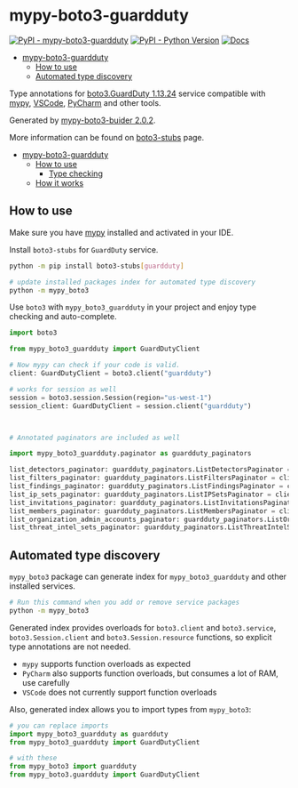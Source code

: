 # mypy-boto3-guardduty

[![PyPI - mypy-boto3-guardduty](https://img.shields.io/pypi/v/mypy-boto3-guardduty.svg?color=blue)](https://pypi.org/project/mypy-boto3-guardduty)
[![PyPI - Python Version](https://img.shields.io/pypi/pyversions/mypy-boto3-guardduty.svg?color=blue)](https://pypi.org/project/mypy-boto3-guardduty)
[![Docs](https://img.shields.io/readthedocs/mypy-boto3-builder.svg?color=blue)](https://mypy-boto3-builder.readthedocs.io/)

- [mypy-boto3-guardduty](#mypy-boto3-guardduty)
  - [How to use](#how-to-use)
  - [Automated type discovery](#automated-type-discovery)


Type annotations for
[boto3.GuardDuty 1.13.24](https://boto3.amazonaws.com/v1/documentation/api/1.13.24/reference/services/guardduty.html#GuardDuty) service
compatible with [mypy](https://github.com/python/mypy), [VSCode](https://code.visualstudio.com/),
[PyCharm](https://www.jetbrains.com/pycharm/) and other tools.

Generated by [mypy-boto3-buider 2.0.2](https://github.com/vemel/mypy_boto3_builder).

More information can be found on [boto3-stubs](https://pypi.org/project/boto3-stubs/) page.

- [mypy-boto3-guardduty](#mypy-boto3-guardduty)
  - [How to use](#how-to-use)
    - [Type checking](#type-checking)
  - [How it works](#how-it-works)

## How to use

Make sure you have [mypy](https://github.com/python/mypy) installed and activated in your IDE.

Install `boto3-stubs` for `GuardDuty` service.

```bash
python -m pip install boto3-stubs[guardduty]

# update installed packages index for automated type discovery
python -m mypy_boto3
```

Use `boto3` with `mypy_boto3_guardduty` in your project and enjoy type checking and auto-complete.

```python
import boto3

from mypy_boto3_guardduty import GuardDutyClient

# Now mypy can check if your code is valid.
client: GuardDutyClient = boto3.client("guardduty")

# works for session as well
session = boto3.session.Session(region="us-west-1")
session_client: GuardDutyClient = session.client("guardduty")



# Annotated paginators are included as well

import mypy_boto3_guardduty.paginator as guardduty_paginators

list_detectors_paginator: guardduty_paginators.ListDetectorsPaginator = client.get_paginator("list_detectors")
list_filters_paginator: guardduty_paginators.ListFiltersPaginator = client.get_paginator("list_filters")
list_findings_paginator: guardduty_paginators.ListFindingsPaginator = client.get_paginator("list_findings")
list_ip_sets_paginator: guardduty_paginators.ListIPSetsPaginator = client.get_paginator("list_ip_sets")
list_invitations_paginator: guardduty_paginators.ListInvitationsPaginator = client.get_paginator("list_invitations")
list_members_paginator: guardduty_paginators.ListMembersPaginator = client.get_paginator("list_members")
list_organization_admin_accounts_paginator: guardduty_paginators.ListOrganizationAdminAccountsPaginator = client.get_paginator("list_organization_admin_accounts")
list_threat_intel_sets_paginator: guardduty_paginators.ListThreatIntelSetsPaginator = client.get_paginator("list_threat_intel_sets")
```

## Automated type discovery

`mypy_boto3` package can generate index for `mypy_boto3_guardduty` and other installed services.

```bash
# Run this command when you add or remove service packages
python -m mypy_boto3
```

Generated index provides overloads for `boto3.client` and `boto3.service`,
`boto3.Session.client` and `boto3.Session.resource` functions,
so explicit type annotations are not needed.

- `mypy` supports function overloads as expected
- `PyCharm` also supports function overloads, but consumes a lot of RAM, use carefully
- `VSCode` does not currently support function overloads

Also, generated index allows you to import types from `mypy_boto3`:

```python
# you can replace imports
import mypy_boto3_guardduty as guardduty
from mypy_boto3_guardduty import GuardDutyClient

# with these
from mypy_boto3 import guardduty
from mypy_boto3.guardduty import GuardDutyClient
```